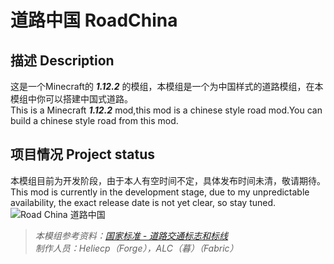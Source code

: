 # 道路中国 RoadChina
## 描述 Description
这是一个Minecraft的 ___1.12.2___ 的模组，本模组是一个为中国样式的道路模组，在本模组中你可以搭建中国式道路。  
This is a Minecraft ___1.12.2___ mod,this mod is a chinese style road mod.You can build a chinese style road from this mod.  
## 项目情况 Project status
本模组目前为开发阶段，由于本人有空时间不定，具体发布时间未清，敬请期待。  
This mod is currently in the development stage, due to my unpredictable availability, the exact release date is not yet clear, so stay tuned.  
![Road China 道路中国](https://s1.ax1x.com/2022/08/27/vRcRE9.png "Road China 道路中国")
> *本模组参考资料：[国家标准 - 道路交通标志和标线](http://jtst.mot.gov.cn/gb/search/gbDetailed?id=e424d8a7313d0ce7d19c6773ad0cdf51)*  
> *制作人员：Heliecp（Forge），ALC（暮）（Fabric）*
